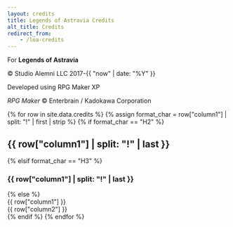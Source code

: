 ```yaml
---
layout: credits
title: Legends of Astravia Credits
alt_title: Credits
redirect_from:
    - /loa-credits
---
```

<style> h1 { text-align: center !important; }</style>

For **Legends of Astravia**

© Studio Alemni LLC 2017-{{ "now" | date: "%Y" }}

Developed using RPG Maker XP

*RPG Maker* © Enterbrain / Kadokawa Corporation

<div class="credits-table">
    {% for row in site.data.credits %}
    {% assign format_char = row["column1"] | split: "!" | first | strip %}
        {% if format_char == "H2" %}
            <div class="credits-row header">
                <h2>{{ row["column1"] | split: "!" | last }}</h2>
            </div>
        {% elsif format_char == "H3" %}
            <div class="credits-row header">
                <h3>{{ row["column1"] | split: "!" | last }}</h3>
            </div>
        {% else %}
            <div class="credits-row">
                <div class="credits-col-1">
                    {{ row["column1"] }}
                </div>
                <div class="credits-col-2">
                    {{ row["column2"] }}
                </div>
            </div>
        {% endif %}
    {% endfor %}
</div>